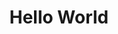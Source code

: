 <script lang=ts>
    import { Container } from "$lib/layout";
</script>

<Container ratio="4:2">
    <h1>Hello World</h1>
</Container>


<style>
    h1 {
        text-align: center;
    }
</style>
